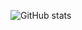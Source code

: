 ![GitHub stats](https://github-readme-stats.vercel.app/api?username=a-benedettishow_icons=true&theme=default)

